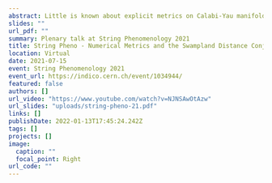 ```yaml
---
abstract: Little is known about explicit metrics on Calabi-Yau manifolds, leaving us unable, for example, to compute particle masses or couplings in string models. I will review recent progress on using numerical methods to compute these metrics and the spectrum of the Laplacian on these spaces. I will finish with an example of what one can do with this new "data", namely probing the swampland distance conjecture in complex structure moduli space.
slides: ""
url_pdf: ""
summary: Plenary talk at String Phenomenology 2021
title: String Pheno - Numerical Metrics and the Swampland Distance Conjecture
location: Virtual
date: 2021-07-15
event: String Phenomenology 2021
event_url: https://indico.cern.ch/event/1034944/
featured: false
authors: []
url_video: "https://www.youtube.com/watch?v=NJNSAwOtAzw"
url_slides: "uploads/string-pheno-21.pdf"
links: []
publishDate: 2022-01-13T17:45:24.242Z
tags: []
projects: []
image:
  caption: ""
  focal_point: Right
url_code: ""
---
```

